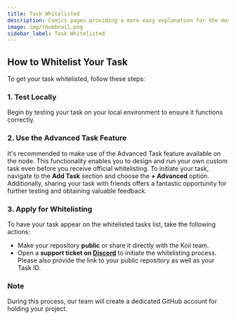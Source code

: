 ```yaml
---
title: Task Whitelisted
description: Comics pages providing a more easy explanation for the most frequent asked questions regarding Koii.
image: img/thumbnail.png
sidebar_label: Task Whitelisted
---
```


## How to Whitelist Your Task

To get your task whitelisted, follow these steps:


### 1. Test Locally
Begin by testing your task on your local environment to ensure it functions correctly. 

### 2. Use the Advanced Task Feature
It's recommended to make use of the Advanced Task feature available on the node. This functionality enables you to design and run your own custom task even before you receive official whitelisting. To initiate your task, navigate to the **Add Task** section and choose the **+ Advanced** option. Additionally, sharing your task with friends offers a fantastic opportunity for further testing and obtaining valuable feedback.
### 3. Apply for Whitelisting
To have your task appear on the whitelisted tasks list, take the following actions:
  - Make your repository **public** or share it directly with the Koii team.
  - Open a **support ticket on [Discord](https://discord.com/invite/koii-network)** to initiate the whitelisting process. Please also provide the link to your public repository as well as your Task ID.

### Note
During this process, our team will create a dedicated GitHub account for holding your project. 


